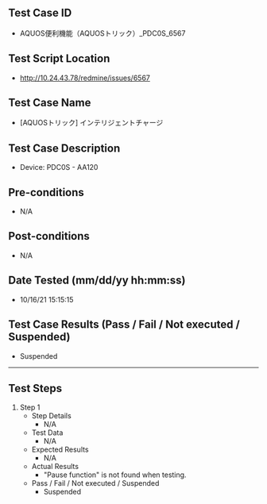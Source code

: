 ## Test Case ID
* AQUOS便利機能（AQUOSトリック）_PDC0S_6567
## Test Script Location
* http://10.24.43.78/redmine/issues/6567
## Test Case Name
*  [AQUOSトリック] インテリジェントチャージ
## Test Case Description
* Device: PDC0S - AA120
## Pre-conditions
* N/A
## Post-conditions
* N/A
## Date Tested (mm/dd/yy hh:mm:ss)
* 10/16/21 15:15:15
## Test Case Results (Pass / Fail / Not executed / Suspended)
* Suspended
---
## Test Steps
1. Step 1
	* Step Details
		* N/A
	* Test Data
		* N/A
	* Expected Results
		* N/A
	* Actual Results
		* "Pause function" is not found when testing.
	* Pass / Fail / Not executed / Suspended
		* Suspended
